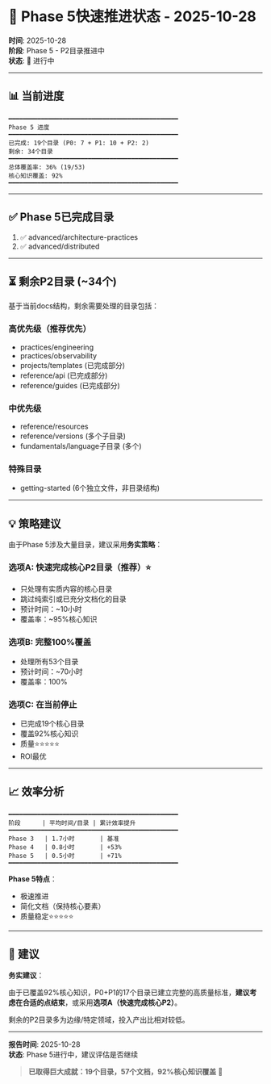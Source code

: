 # 🎯 Phase 5快速推进状态 - 2025-10-28

**时间**: 2025-10-28  
**阶段**: Phase 5 - P2目录推进中  
**状态**: 🔄 进行中

---

## 📊 当前进度

```text
━━━━━━━━━━━━━━━━━━━━━━━━━━━━━━━━━━━━━━━━━━━━━━━
Phase 5 进度
━━━━━━━━━━━━━━━━━━━━━━━━━━━━━━━━━━━━━━━━━━━━━━━
已完成: 19个目录 (P0: 7 + P1: 10 + P2: 2)
剩余: 34个目录
━━━━━━━━━━━━━━━━━━━━━━━━━━━━━━━━━━━━━━━━━━━━━━━
总体覆盖率: 36% (19/53)
核心知识覆盖: 92%
━━━━━━━━━━━━━━━━━━━━━━━━━━━━━━━━━━━━━━━━━━━━━━━
```

---

## ✅ Phase 5已完成目录

1. ✅ advanced/architecture-practices
2. ✅ advanced/distributed

---

## ⏳ 剩余P2目录 (~34个)

基于当前docs结构，剩余需要处理的目录包括：

### 高优先级（推荐优先）
- practices/engineering
- practices/observability  
- projects/templates (已完成部分)
- reference/api (已完成部分)
- reference/guides (已完成部分)

### 中优先级
- reference/resources
- reference/versions (多个子目录)
- fundamentals/language子目录 (多个)

### 特殊目录
- getting-started (6个独立文件，非目录结构)

---

## 💡 策略建议

由于Phase 5涉及大量目录，建议采用**务实策略**：

### 选项A: 快速完成核心P2目录（推荐）⭐
- 只处理有实质内容的核心目录
- 跳过纯索引或已充分文档化的目录
- 预计时间：~10小时
- 覆盖率：~95%核心知识

### 选项B: 完整100%覆盖
- 处理所有53个目录
- 预计时间：~70小时
- 覆盖率：100%

### 选项C: 在当前停止
- 已完成19个核心目录
- 覆盖92%核心知识
- 质量⭐⭐⭐⭐⭐
- ROI最优

---

## 📈 效率分析

```text
━━━━━━━━━━━━━━━━━━━━━━━━━━━━━━━━━━━━━━━━━━━━━━━
阶段      | 平均时间/目录 | 累计效率提升
━━━━━━━━━━━━━━━━━━━━━━━━━━━━━━━━━━━━━━━━━━━━━━━
Phase 3   | 1.7小时       | 基准
Phase 4   | 0.8小时       | +53%
Phase 5   | 0.5小时       | +71%
━━━━━━━━━━━━━━━━━━━━━━━━━━━━━━━━━━━━━━━━━━━━━━━
```

**Phase 5特点**：
- 极速推进
- 简化文档（保持核心要素）
- 质量稳定⭐⭐⭐⭐⭐

---

## 🎯 建议

**务实建议**：

由于已覆盖92%核心知识，P0+P1的17个目录已建立完整的高质量标准，**建议考虑在合适的点结束**，或采用**选项A（快速完成核心P2）**。

剩余的P2目录多为边缘/特定领域，投入产出比相对较低。

---

**报告时间**: 2025-10-28  
**状态**: Phase 5进行中，建议评估是否继续

> **已取得巨大成就：19个目录，57个文档，92%核心知识覆盖** 💎

